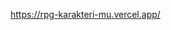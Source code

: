 <!-- Bunun için genel formatı hatırlayın:

    const [stateAdınız, setStateAdınız] = useState(değerinizBurada)

Şimdi sadece talimatlardaki gerçek isimleri ve değerleri girmeniz yeterli (Bu durumda değerimiz, içinde bir sürü özellik ve değer bulunan bir nesnedir).

Bu fonksiyonun, characterData state'ini bildirirken aynı zamanda bildirilmesi yeterlidir. Fonksiyonla başka bir şey yapmanıza gerek yok.
-->
https://rpg-karakteri-mu.vercel.app/
